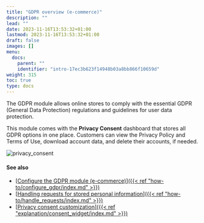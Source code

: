 ```yaml
---
title: "GDPR overview (e-commerce)"
description: ""
lead: ""
date: 2023-11-16T13:53:32+01:00
lastmod: 2023-11-16T13:53:32+01:00
draft: false
images: []
menu:
  docs:
    parent: ""
    identifier: "intro-17ec3b623f14948b03a8bb866f10659d"
weight: 315
toc: true
type: docs
---
```

The GDPR module allows online stores to comply with the essential GDPR (General Data Protection) regulations and guidelines for user data protection. 

This module comes with the **Privacy Consent** dashboard that stores all GDPR options in one place. Customers can view the Privacy Policy and Terms of Use, download account data, and delete their accounts, if needed. 

   ![privacy_consent](privacy_consent.PNG)

  #### See also

- [<ins>Configure the GDPR module (e-commerce)<ins>]({{< ref "how-to/configure_gdpr/index.md" >}})
- [<ins>Handling requests for stored personal information<ins>]({{< ref "how-to/handle_requests/index.md" >}})
- [<ins>Privacy consent customization<ins>]({{< ref "explanation/consent_widget/index.md" >}})